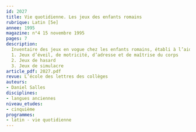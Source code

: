 ```yaml
---
id: 2027
title: Vie quotidienne. Les jeux des enfants romains 
rubrique: Latin [5e]
annee: 1995
magazine: n°4 15 novembre 1995
pages: 7
description: 
  Inventaire des jeux en vogue chez les enfants romains, établi à l’aide de textes d’auteurs de l’Antiquité…
  1. Jeux d’éveil, de motricité, d’adresse et de maîtrise du corps
  2. Jeux de hasard
  3. Jeux de simulacre
article_pdf: 2027.pdf
revue: L’école des lettres des collèges
auteurs:
- Daniel Salles
disciplines:
- langues anciennes
niveau_etudes:
- cinquième
programmes:
- latin - vie quotidienne
---
```

